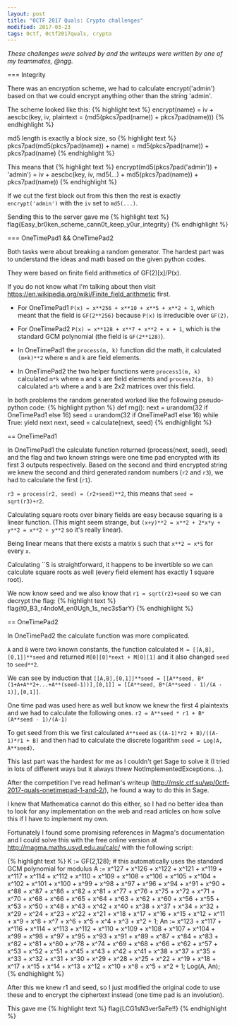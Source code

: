 ```yaml
---
layout: post
title: "0CTF 2017 Quals: Crypto challenges"
modified: 2017-03-23
tags: 0ctf, 0ctf2017quals, crypto
---
```

*These challenges were solved by and the writeups were written by one of my teammates, @ngg.*

=== Integrity

There was an encryption scheme, we had to calculate encrypt('admin') based on that we could encrypt anything other than the string 'admin'.

The scheme looked like this:
{% highlight text %}
encrypt(name) = iv + aescbc(key, iv, plaintext = (md5(pkcs7pad(name)) + pkcs7pad(name)))
{% endhighlight %}

md5 length is exactly a block size, so 
{% highlight text %}
pkcs7pad(md5(pkcs7pad(name)) + name) = md5(pkcs7pad(name)) + pkcs7pad(name)
{% endhighlight %}

This means that 
{% highlight text %}
encrypt(md5(pkcs7pad('admin')) + 'admin') = iv + aescbc(key, iv, md5(...) + md5(pkcs7pad(name)) + pkcs7pad(name))
{% endhighlight %}

If we cut the first block out from this then the rest is exactly `encrypt('admin')` with the `iv` set to `md5(...)`.

Sending this to the server gave me 
{% highlight text %}
flag{Easy_br0ken_scheme_cann0t_keep_y0ur_integrity}
{% endhighlight %}

=== OneTimePad1 && OneTimePad2

Both tasks were about breaking a random generator. The hardest part was to understand the ideas and math based on the given python codes.

They were based on finite field arithmetics of GF(2)[x]/P(x).

If you do not know what I'm talking about then visit https://en.wikipedia.org/wiki/Finite_field_arithmetic first.

 - For OneTimePad1 `P(x) = x**256 + x**10 + x**5 + x**2 + 1`, which meant that the field is `GF(2**256)` because `P(x)` is irreducible over `GF(2)`.
 - For OneTimePad2 `P(x) = x**128 + x**7 + x**2 + x + 1`, which is the standard GCM polynomial (the field is `GF(2**128)`).

 - In OneTimePad1 the `process(m, k)` function did the math, it calculated `(m+k)**2` where `m` and `k` are field elements.
 - In OneTimePad2 the two helper functions were `process1(m, k)` calculated `m*k` where `m` and `k` are field elements and
`process2(a, b)` calculated `a*b` where `a` and `b` are 2x2 matrices over this field.

In both problems the random generated worked like the following pseudo-python code:
{% highlight python %}
def rng():
	next = urandom(32 if OneTimePad1 else 16)
	seed = urandom(32 if OneTimePad1 else 16)
	while True:
		yield next
		next, seed = calculate(next, seed)
{% endhighlight %}

== OneTimePad1

In OneTimePad1 the calculate function returned (process(next, seed), seed) and the flag and two known strings were one time pad encrypted
with its first 3 outputs respectively. Based on the second and third encrypted string we knew the second and third generated random numbers (`r2` and `r3`), we had to calculate the first (`r1`).

`r3 = process(r2, seed) = (r2+seed)**2`, this means that `seed = sqrt(r3)+r2`.

Calculating square roots over binary fields are easy because squaring is a linear function.
(This might seem strange, but `(x+y)**2 = x**2 + 2*x*y + y**2 = x**2 + y**2` so it's really linear).

Being linear means that there exists a matrix `S` such that `x**2 = x*S` for every `x`.

Calculating ``S is straightforward, it happens to be invertible so we can calculate square roots as well (every field element has exactly 1 square root).

We now know seed and we also know that `r1 = sqrt(r2)+seed` so we can decrypt the flag: 
{% highlight text %}
flag{t0_B3_r4ndoM_en0Ugh_1s_nec3s5arY}
{% endhighlight %}

== OneTimePad2

In OneTimePad2 the calculate function was more complicated.

`A` and `B` were two known constants, the function calculated `M = [[A,B],[0,1]]**seed` and returned `M[0][0]*next + M[0][1]` and it also changed `seed` to `seed**2`.

We can see by induction that `[[A,B],[0,1]]**seed = [[A**seed, B*(1+A+A**2+...+A**(seed-1))],[0,1]] = [[A**seed, B*(A**seed - 1)/(A - 1)],[0,1]]`.

One time pad was used here as well but know we knew the first 4 plaintexts and we had to calculate the following ones.
`r2 = A**seed * r1 + B*(A**seed - 1)/(A-1)`

To get seed from this we first calculated `A**seed` as `((A-1)*r2 + B)/((A-1)*r1 + B)` and then had to calculate the discrete logarithm
`seed = Log(A, A**seed)`.

This last part was the hardest for me as I couldn't get Sage to solve it (I tried in lots of different ways but it always threw NotImplementedExceptions...).

After the competition I've read hellman's writeup (http://mslc.ctf.su/wp/0ctf-2017-quals-onetimepad-1-and-2/), he found a way to do this in Sage.

I knew that Mathematica cannot do this either, so I had no better idea than to look for any implementation on the web and read articles on how solve this if I have to implement my own.

Fortunately I found some promising references in Magma's documentation and I could solve this with the free online version at http://magma.maths.usyd.edu.au/calc/ with the following script:

{% highlight text %}
K<x> := GF(2,128); # this automatically uses the standard GCM polynomial for modulus
A := x^127 + x^126 + x^122 + x^121 + x^119 + x^117 + x^114 + x^112 + x^110 + x^109 + x^108 + x^106 + x^105 + x^104 + x^102 + x^101 + x^100 + x^99 + x^98 + x^97 + x^96 + x^94 + x^91 + x^90 + x^88 + x^87 + x^86 + x^82 + x^81 + x^77 + x^76 + x^75 + x^72 + x^71 + x^70 + x^68 + x^66 + x^65 + x^64 + x^63 + x^62 + x^60 + x^56 + x^55 + x^53 + x^50 + x^48 + x^43 + x^42 + x^40 + x^38 + x^37 + x^34 + x^32 + x^29 + x^24 + x^23 + x^22 + x^21 + x^18 + x^17 + x^16 + x^15 + x^12 + x^11 + x^9 + x^8 + x^7 + x^6 + x^5 + x^4 + x^3 + x^2 + 1;
An := x^123 + x^117 + x^116 + x^114 + x^113 + x^112 + x^110 + x^109 + x^108 + x^107 + x^104 + x^99 + x^98 + x^97 + x^95 + x^93 + x^91 + x^89 + x^87 + x^84 + x^83 + x^82 + x^81 + x^80 + x^78 + x^74 + x^69 + x^68 + x^66 + x^62 + x^57 + x^53 + x^52 + x^51 + x^45 + x^43 + x^42 + x^41 + x^38 + x^37 + x^35 + x^33 + x^32 + x^31 + x^30 + x^29 + x^28 + x^25 + x^22 + x^19 + x^18 + x^17 + x^15 + x^14 + x^13 + x^12 + x^10 + x^8 + x^5 + x^2 + 1;
Log(A, An);
{% endhighlight %}

After this we knew r1 and seed, so I just modified the original code to use these and to encrypt the ciphertext instead (one time pad is an involution).

This gave me 
{% highlight text %}
flag{LCG1sN3ver5aFe!!}
{% endhighlight %}
